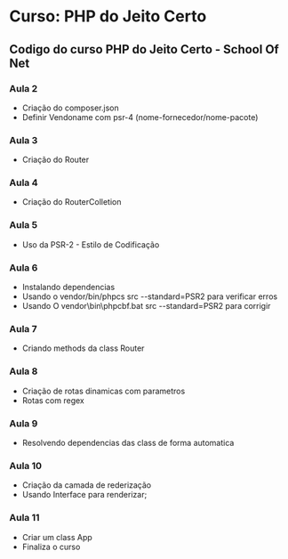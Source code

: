 # Curso: PHP do Jeito Certo

## Codigo do curso PHP do Jeito Certo - School Of Net

### Aula 2
- Criação do composer.json
- Definir Vendoname com psr-4 (nome-fornecedor/nome-pacote)

### Aula 3
- Criação do Router	

### Aula 4
- Criação do RouterColletion

### Aula 5
- Uso da PSR-2 - Estilo de Codificação

### Aula 6
- Instalando dependencias
- Usando o vendor/bin/phpcs src --standard=PSR2 para verificar erros
- Usando O vendor\bin\phpcbf.bat src --standard=PSR2 para corrigir 

### Aula 7
- Criando methods da class Router

### Aula 8
- Criação de rotas dinamicas com parametros
- Rotas com regex

### Aula 9
- Resolvendo dependencias das class de forma automatica	    

### Aula 10
- Criação da camada de rederização
- Usando Interface para renderizar;

### Aula 11
- Criar um class App
- Finaliza o curso	
